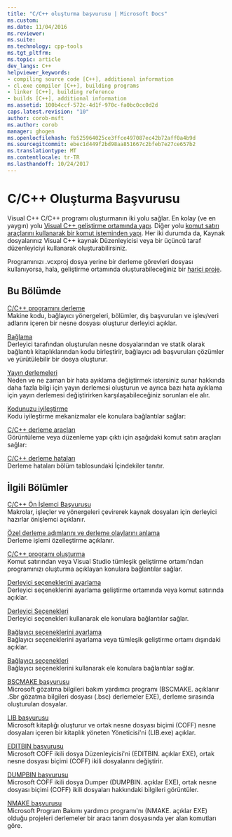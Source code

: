 ```yaml
---
title: "C/C++ oluşturma başvurusu | Microsoft Docs"
ms.custom: 
ms.date: 11/04/2016
ms.reviewer: 
ms.suite: 
ms.technology: cpp-tools
ms.tgt_pltfrm: 
ms.topic: article
dev_langs: C++
helpviewer_keywords:
- compiling source code [C++], additional information
- cl.exe compiler [C++], building programs
- linker [C++], building reference
- builds [C++], additional information
ms.assetid: 100b4ccf-572c-4d1f-970c-fa0bc0cc0d2d
caps.latest.revision: "10"
author: corob-msft
ms.author: corob
manager: ghogen
ms.openlocfilehash: fb525964025ce3ffce497087ec42b72aff0a4b9d
ms.sourcegitcommit: ebec1d449f2bd98aa851667c2bfeb7e27ce657b2
ms.translationtype: MT
ms.contentlocale: tr-TR
ms.lasthandoff: 10/24/2017
---
```

# <a name="cc-building-reference"></a>C/C++ Oluşturma Başvurusu
Visual C++ C/C++ programı oluşturmanın iki yolu sağlar. En kolay (ve en yaygın) yolu [Visual C++ geliştirme ortamında yapı](../../ide/building-cpp-projects-in-visual-studio.md). Diğer yolu [komut satırı araçlarını kullanarak bir komut isteminden yapı](../../build/building-on-the-command-line.md). Her iki durumda da, Kaynak dosyalarınız Visual C++ kaynak Düzenleyicisi veya bir üçüncü taraf düzenleyiciyi kullanarak oluşturabilirsiniz.  
  
 Programınızı .vcxproj dosya yerine bir derleme görevleri dosyası kullanıyorsa, hala, geliştirme ortamında oluşturabileceğiniz bir [harici proje](../../ide/building-external-projects.md).  
  
## <a name="in-this-section"></a>Bu Bölümde  
 [C/C++ programını derleme](../../build/reference/compiling-a-c-cpp-program.md)  
 Makine kodu, bağlayıcı yönergeleri, bölümler, dış başvuruları ve işlev/veri adlarını içeren bir nesne dosyası oluşturur derleyici açıklar.  
  
 [Bağlama](../../build/reference/linking.md)  
 Derleyici tarafından oluşturulan nesne dosyalarından ve statik olarak bağlantılı kitaplıklarından kodu birleştirir, bağlayıcı adı başvuruları çözümler ve yürütülebilir bir dosya oluşturur.  
  
 [Yayın derlemeleri](../../build/reference/release-builds.md)  
 Neden ve ne zaman bir hata ayıklama değiştirmek istersiniz sunar hakkında daha fazla bilgi için yayın derlemesi oluşturun ve ayrıca bazı hata ayıklama için yayın derlemesi değiştirirken karşılaşabileceğiniz sorunları ele alır.  
  
 [Kodunuzu iyileştirme](../../build/reference/optimizing-your-code.md)  
 Kodu iyileştirme mekanizmalar ele konulara bağlantılar sağlar:  
  
 [C/C++ derleme araçları](../../build/reference/c-cpp-build-tools.md)  
 Görüntüleme veya düzenleme yapı çıktı için aşağıdaki komut satırı araçları sağlar:  
  
 [C/C++ derleme hataları](../../error-messages/compiler-errors-1/c-cpp-build-errors.md)  
 Derleme hataları bölüm tablosundaki İçindekiler tanıtır.  
  
## <a name="related-sections"></a>İlgili Bölümler  
 [C/C++ Ön İşlemci Başvurusu](../../preprocessor/c-cpp-preprocessor-reference.md)  
 Makrolar, işleçler ve yönergeleri çevirerek kaynak dosyaları için derleyici hazırlar önişlemci açıklanır.  
  
 [Özel derleme adımlarını ve derleme olaylarını anlama](../../ide/understanding-custom-build-steps-and-build-events.md)  
 Derleme işlemi özelleştirme açıklanır.  
  
 [C/C++ programı oluşturma](../../build/building-c-cpp-programs.md)  
 Komut satırından veya Visual Studio tümleşik geliştirme ortamı'ndan programınızı oluşturma açıklayan konulara bağlantılar sağlar.  
  
 [Derleyici seçeneklerini ayarlama](../../build/reference/setting-compiler-options.md)  
 Derleyici seçeneklerini ayarlama geliştirme ortamında veya komut satırında açıklar.  
  
 [Derleyici Seçenekleri](../../build/reference/compiler-options.md)  
 Derleyici seçenekleri kullanarak ele konulara bağlantılar sağlar.  
  
 [Bağlayıcı seçeneklerini ayarlama](../../build/reference/setting-linker-options.md)  
 Bağlayıcı seçeneklerini ayarlama veya tümleşik geliştirme ortamı dışındaki açıklar.  
  
 [Bağlayıcı seçenekleri](../../build/reference/linker-options.md)  
 Bağlayıcı seçeneklerini kullanarak ele konulara bağlantılar sağlar.  
  
 [BSCMAKE başvurusu](../../build/reference/bscmake-reference.md)  
 Microsoft gözatma bilgileri bakım yardımcı programı (BSCMAKE. açıklanır .Sbr gözatma bilgileri dosyası (.bsc) derlemeler EXE), derleme sırasında oluşturulan dosyalar.  
  
 [LIB başvurusu](../../build/reference/lib-reference.md)  
 Microsoft kitaplığı oluşturur ve ortak nesne dosyası biçimi (COFF) nesne dosyaları içeren bir kitaplık yöneten Yöneticisi'ni (LIB.exe) açıklar.  
  
 [EDITBIN başvurusu](../../build/reference/editbin-reference.md)  
 Microsoft COFF ikili dosya Düzenleyicisi'ni (EDITBIN. açıklar EXE), ortak nesne dosyası biçimi (COFF) ikili dosyalarını değiştirir.  
  
 [DUMPBIN başvurusu](../../build/reference/dumpbin-reference.md)  
 Microsoft COFF ikili dosya Dumper (DUMPBIN. açıklar EXE), ortak nesne dosyası biçimi (COFF) ikili dosyaları hakkındaki bilgileri görüntüler.  
  
 [NMAKE başvurusu](../../build/nmake-reference.md)  
 Microsoft Program Bakımı yardımcı programı'nı (NMAKE. açıklar EXE) olduğu projeleri derlemeler bir aracı tanım dosyasında yer alan komutları göre.